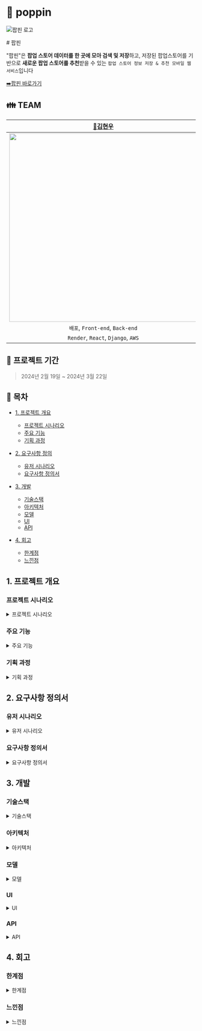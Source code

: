 # :pushpin: poppin
![팝핀 로고](https://github.com/limmyou/poppin/assets/145823967/3b759ff6-3757-4474-a767-b29cb5459d8b)

\# 팝핀

"팝핀"은 **팝업 스토어 데이터를 한 곳에 모아 검색 및 저장**하고, 저장된 팝업스토어를 기반으로 **새로운 팝업 스토어를 추천**받을 수 있는 `팝업 스토어 정보 저장 & 추천 모바일 웹 서비스`입니다

[:arrow_right:팝핀 바로가기](https://pop-pin.store/) 

:family: **TEAM**
---
|[:crown:김현우](https://github.com/kim-edwin)|[:smiley_cat:강희림](https://github.com/limmyou) |[:hatching_chick:장경민](https://github.com/wkdrudals)|[:rabbit:이윤아](https://github.com/YoooonaLee)|[:pizza:최민환](https://github.com/Hwannni)|
|:---:|:---:|:---:|:---:|:---:|
|<img width="500" src="https://github.com/limmyou/poppin/assets/145823967/de192276-80e5-43e6-962e-25f906ad28d6">|<img width="500" src="https://github.com/limmyou/poppin/assets/145823967/cb38a500-5672-40cc-a331-e518697b66aa">|<img width="500" src="https://github.com/limmyou/poppin/assets/145823967/cb38a500-5672-40cc-a331-e518697b66aa">|<img width="500" src="https://github.com/limmyou/poppin/assets/145823967/cb38a500-5672-40cc-a331-e518697b66aa">|<img width="500" src="https://github.com/limmyou/poppin/assets/145823967/de192276-80e5-43e6-962e-25f906ad28d6">|
|`배포`, `Front-end`, `Back-end`|`Data Cleansing`|`Back-end`|`Back-end`|`Back-end`|
|`Render`, `React`, `Django`, `AWS`|`MariaDB`|`Airflow`|` `|` `|

**:calendar: 프로젝트 기간**
---
> 2024년 2월 19일 ~ 2024년 3월 22일

**:page_facing_up: 목차**
---

- [1. 프로젝트 개요](#1.-프로젝트-개요)
  - [프로젝트 시나리오](#프로젝트-시나리오)
  - [주요 기능](#주요-기능)
  - [기획 과정](#기획-과정)
 
- [2. 요구사항 정의](#2.-요구사항-정의)
  - [유저 시나리오](#유저-시나리오)
  - [요구사항 정의서](#요구사항-정의서)
    
- [3. 개발](#3.-개발)
  - [기술스택](#기술스택)
  - [아키텍처](#아키텍처)
  - [모델](#모델)
  - [UI](#ui)
  - [API](#api)

- [4. 회고](#4.-회고)
  - [한계점](#한계점)
  - [느낀점](#느낀점)

## 1. 프로젝트 개요
  ### 프로젝트 시나리오
<details><summary>프로젝트 시나리오</summary><br>

[현황]
> 최근 팝업 스토어의 인기가 급증하고 있는 상황에서, 고객들은 팝업 스토어에 대한 종합적인 정보를 한 곳에서 손쉽게 찾고자 하는 수요가 높아지고 있습니다

[한계]
> 팝업 스토어 정보를 제공하는 플랫폼은 제한적이며, 고객들이 정보를 얻는 과정이 번거롭고 비효율적입니다. 또한, 기업들은 주로 소규모 SNS 마케팅 채널을 활용하고 있지만, 홍보 효과를 극대화하기 위한 효율적인 방법에 대한 한계를 경험하고 있습니다.

[솔루션]
> 팝업 스토어에 대한 종합적인 정보를 제공하고 추천하는 모바일 웹 서비스를 구축함으로써, 고객들이 원하는 팝업 스토어를 손쉽게 찾을 수 있도록 지원하며, 개인화된 추천 시스템을 구축하여 고객들의 취향과 관심사에 맞춘 새로운 팝업 스토어를 발견할 수 있도록 합니다. 기업들에게는 효율적인 팝업 스토어 홍보 채널을 제공하여 고객에게 보다 직접적으로 접근할 수 있도록 하여 마케팅 효과를 극대화하도록 합니다.

</details>

  ### 주요 기능
<details><summary>주요 기능</summary><br>

**:triangular_flag_on_post:팝업 스토어 정보**  
```
현재 진행중/예정중인 팝업 스토어 
- 팝업 스토어 상세 정보 
- 이용후기
- 원문 기사 이동
- 위시리스트
- URL 공유 
- 리포트 작성
- 지도
```
**:mag_right:팝업 스토어 검색 기능** 
```
- 날짜 선택
- 지역 선택
- 실시간 인기 검색어
```
**:thumbsup:팝업 스토어 추천 기능** 
```
콘텐츠 기반 추천 
사용자 기반 추천 
```
**:eyes:최근 조회한 스토어** 
```
최근 조회한 스토어 목록
```
**:hearts:위시리스트** 
```
좋아요 한 스토어 목록
```
</details>

  ### 기획 과정
<details><summary>기획 과정</summary><br>
  
1. Notion 문서 [확인하기](https://www.notion.so/bad6778516b340408f10a3f7def106a8?pvs=4)
![노션](https://github.com/kim-edwin/RepoHeart/assets/145823967/f1d5fa4b-fb96-41c5-8584-a5e47983c907)

2. WBS 문서 [확인하기](https://docs.google.com/spreadsheets/d/1B9ElpTqgXPPfNXbQ8e2fhkwKi8PkeVj9/edit#gid=1081654881)
<img width="755" alt="WBS" src="https://github.com/limmyou/poppin/assets/145823967/fb2bdbd4-bb63-4102-b4ce-1920d1e76e87">

</details>

## 2. 요구사항 정의서
  ### 유저 시나리오
<details><summary>유저 시나리오</summary><br>

:raising_hand:**우리 서비스를 이용할 유저**
```
마케팅 회사에 출근한 지 1년 차인 신입 기획자 김채원씨
```
  
</details>

  ### 요구사항 정의서
<details><summary>요구사항 정의서</summary><br>

:arrow_right: 요구사항 정의서 [바로가기](https://docs.google.com/document/d/1JX9v3cqvaIEHgLycZyrtmindwnDn3m1oBwyAH20dLG4/edit?usp=sharing)

![요구사항정의서](https://github.com/kim-edwin/RepoHeart/assets/145823967/97d33827-04fb-42a7-abf8-654bb8510846)


</details>

## 3. 개발
  ### 기술스택
<details><summary>기술스택</summary><br>

**Environment**<br>
<img src="https://img.shields.io/badge/visualstudiocode-007ACC?style=for-the-badge&logo=visualstudiocode&logoColor=white">
<img src="https://img.shields.io/badge/amazonec2-FF9900?style=for-the-badge&logo=amazonec2&logoColor=white">
<img src="https://img.shields.io/badge/github-181717?style=for-the-badge&logo=github&logoColor=white">
<img src="https://img.shields.io/badge/notion-000000?style=for-the-badge&logo=notion&logoColor=white">


**Development**<br>
<img src="https://img.shields.io/badge/python-3776AB?style=for-the-badge&logo=python&logoColor=white"> 
<img src="https://img.shields.io/badge/django-092E20?style=for-the-badge&logo=django&logoColor=white">
<img src="https://img.shields.io/badge/apacheairflow-017CEE?style=for-the-badge&logo=apacheairflow&logoColor=white">
<img src="https://img.shields.io/badge/react-61DAFB?style=for-the-badge&logo=react&logoColor=white">

**DBMS**<br>
<img src="https://img.shields.io/badge/mariaDB-003545?style=for-the-badge&logo=mariaDB&logoColor=white">

**API**<br>
<img src="https://img.shields.io/badge/render-46E3B75?style=for-the-badge&logo=render&logoColor=white">

</details>

  ### 아키텍처
<details><summary>아키텍처</summary><br>

:arrow_right: 시스템 아키텍처 [확인하기](https://repeated-sidewalk-fe0.notion.site/a9520cff59ec49a4bd9cdea24c70443b)
![시스템아키텍처](https://github.com/limmyou/poppin/assets/145823967/3ce205c4-453f-4fb9-8c0f-7689acec1f8d)

</details>

  ### 모델
<details><summary>모델</summary><br>

:arrow_right: 모델 설계서 [확인하기](https://repeated-sidewalk-fe0.notion.site/a65bc33b48dc488aac44eabf462dbadb)
![모델설계서](https://github.com/limmyou/poppin/assets/145823967/9e03d52a-9654-4073-8119-547078a114c1)

</details>

  ### UI
<details><summary>UI</summary><br>

:arrow_right: 화면 설계서 [확인하기](https://repeated-sidewalk-fe0.notion.site/5669337e534e4bf3992bddacb22ae52e)
![팝핀 UI1](https://github.com/limmyou/poppin/assets/145823967/0d4d81dc-6c6c-4d3d-a4bd-890a1db157a5)
![팝핀 UI2](https://github.com/limmyou/poppin/assets/145823967/427b6756-8f5f-4b4c-b821-75d944179a09)

</details>

  ### API
<details><summary>API</summary><br>

:arrow_right: API 정의서 [확인하기](https://repeated-sidewalk-fe0.notion.site/API-4deebee8804c43caa68b1657e631126e)
![API정의서](https://github.com/limmyou/poppin/assets/145823967/3247f7e8-37ff-4a97-b76b-721ec34028f7)

</details>

## 4. 회고
 ### 한계점
<details><summary>한계점</summary><br>

:crown:김현우 : 

:smiley_cat:강희림 : 

:hatching_chick:장경민 : 

:rabbit:이윤아 : 

:pizza:최민환 : 

</details>

 ### 느낀점
<details><summary>느낀점</summary><br>

:crown:김현우 : 

:smiley_cat:강희림 : 

:hatching_chick:장경민 : 

:rabbit:이윤아 : 

:pizza:최민환 : 

</details>
